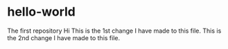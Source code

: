 # hello-world
The first repository
Hi This is the 1st change I have made to this file.
This is the 2nd change I have made to this file.
